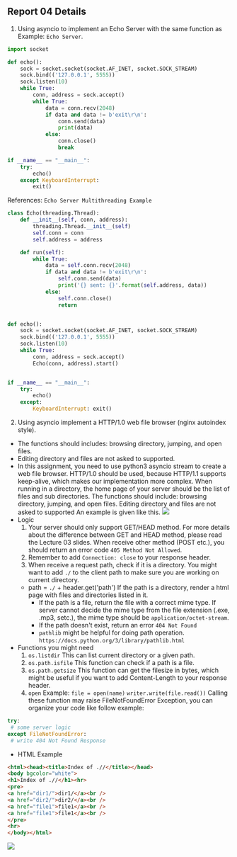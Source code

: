 <!--
 * @Github: https://github.com/Certseeds/CS305_Remake
 * @Organization: SUSTech
 * @Author: nanoseeds
 * @Date: 2020-06-20 12:24:03
 * @LastEditors: nanoseeds
 * @LastEditTime: 2020-06-20 12:49:11
 * @License: CC-BY-NC-SA_V4_0 or any later version 
 -->
## Report 04 Details
1. Using asyncio to implement an Echo Server with the same function as Example: `Echo Server`.

``` python
import socket

def echo():
    sock = socket.socket(socket.AF_INET, socket.SOCK_STREAM)
    sock.bind(('127.0.0.1', 5555))
    sock.listen(10)
    while True:
        conn, address = sock.accept()
        while True:
            data = conn.recv(2048)
            if data and data != b'exit\r\n':
                conn.send(data)
                print(data)
            else:
                conn.close()
                break

if __name__ == "__main__":
    try:
        echo()
    except KeyboardInterrupt:
        exit()
```
References: `Echo Server Multithreading Example`

``` python
class Echo(threading.Thread):
    def __init__(self, conn, address):
        threading.Thread.__init__(self)
        self.conn = conn
        self.address = address

    def run(self):
        while True:
            data = self.conn.recv(2048)
            if data and data != b'exit\r\n':
                self.conn.send(data)
                print('{} sent: {}'.format(self.address, data))
            else:
                self.conn.close()
                return


def echo():
    sock = socket.socket(socket.AF_INET, socket.SOCK_STREAM)
    sock.bind(('127.0.0.1', 5555))
    sock.listen(10)
    while True:
        conn, address = sock.accept()
        Echo(conn, address).start()


if __name__ == "__main__":
    try:
        echo()
    except:
        KeyboardInterrupt: exit()
```

2. Using asyncio implement a HTTP/1.0 web file browser (nginx autoindex style).
  + The functions should includes: browsing directory, jumping, and open files. 
  + Editing directory and files are not asked to supported.
  + In this assignment, you need to use python3 asyncio stream to create a web file browser. 
  HTTP/1.0 should be used, because HTTP/1.1 supports keep-alive, 
  which makes our implementation more complex. When running in a directory, 
  the home page of your server should be the list of files and sub directories. 
  The functions should include: browsing directory, jumping, and open files. 
  Editing directory and files are not asked to supported An example is given like this.
  ![](./lab04_README_01.png)
  + Logic
    1. Your server should only support GET/HEAD method. For more details about the difference between GET and HEAD method, 
    please read the Lecture 03 slides. When receive other method (POST etc.), 
    you should return an error code `405 Method Not Allowed`.
    2. Remember to add `Connection: close` to your response header.
    3. When receive a request path, check if it is a directory. 
    You might want to add `./` to the client path to make sure you are working on current directory. 
    * path = `./` + header.get('path') If the path is a directory, render a html page with files and directories listed in it.
      + If the path is a file, return the file with a correct mime type. 
      If server cannot decide the mime type from the file extension (.exe, .mp3, setc.),
       the mime type should be `application/octet-stream`. 
      + If the path doesn't exist, return an error `404 Not Found`
      + `pathlib` might be helpful for doing path operation. `https://docs.python.org/3/library/pathlib.html`
  + Functions you might need
    1.  `os.listdir`
        This can list current directory or a given path.
    2.  `os.path.isfile` 
       This function can check if a path is a file.
    3. `os.path.getsize`
       This function can get the filesize in bytes, which might be useful if you want to add Content-Length to your response header.
    4. `open`
      Example:
      `file = open(name)`
      `writer.write(file.read())`
    Calling these function may raise FileNotFoundError Exception, you can organize your code like follow example:
``` python
try:
 # some server logic
except FileNotFoundError:
 # write 404 Not Found Response
```
  +  HTML Example
``` html
<html><head><title>Index of .//</title></head>
<body bgcolor="white">
<h1>Index of .//</h1><hr>
<pre>
<a href="dir1/">dir1/</a><br />
<a href="dir2/">dir2/</a><br />
<a href="file1">file1</a><br />
<a href="file1">file1</a><br />
</pre>
<hr>
</body></html>
```
![](./lab04_README_02.png)